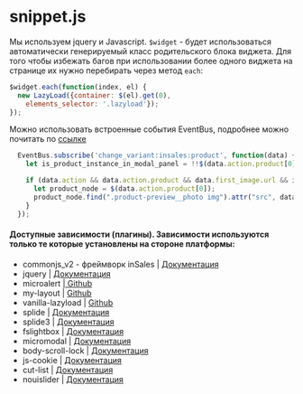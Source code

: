 # snippet.js

Мы используем jquery и Javascript.
`$widget` - будет использоваться автоматически генерируемый класс родительского блока виджета. 
Для того чтобы избежать багов при использовании более одного виджета на странице их нужно перебирать через метод `each`:

```js
$widget.each(function(index, el) {
  new LazyLoad({container: $(el).get(0),
    elements_selector: '.lazyload'});
});
```

Можно использовать встроенные события EventBus, подробнее можно почитать по <a href="https://liquidhub.ru/collection/start" target="_blank">ссылке</a>

```js
  EventBus.subscribe('change_variant:insales:product', function(data) {
    let is_product_instance_in_modal_panel = !!$(data.action.product[0]).parents(".modal-product-preview.is-open").length;

    if (data.action && data.action.product && data.first_image.url && is_product_instance_in_modal_panel) {
      let product_node = $(data.action.product[0]);
      product_node.find(".product-preview__photo img").attr("src", data.first_image.medium_url);
    }
  });
```

#### Доступные зависимости (плагины). Зависимости используются только те которые установлены на стороне платформы:
- commonjs_v2 - фреймворк inSales | <a href="https://liquidhub.ru/collection/start" target="_blank">Документация</a> 
- jquery | <a href="https://jquery.com/" target="_blank">Документация</a> 
- microalert	|<a href="https://github.com/VladimirIvanin/microAlert" target="_blank"> Github</a> 
- my-layout	| <a href="https://github.com/insales/my-layout" target="_blank">Github </a> 
- vanilla-lazyload | <a href="https://github.com/verlok/vanilla-lazyload" target="_blank">Github </a>
- splide | <a href="https://splidejs.com/" target="_blank">Документация </a>
- splide3 | <a href="https://splidejs.com/" target="_blank">Документация </a> 
- fslightbox | <a href="https://fslightbox.com/" target="_blank">Документация</a> 
- micromodal | <a href="https://micromodal.vercel.app/" target="_blank">Документация</a>
- body-scroll-lock | <a href="https://www.npmjs.com/package/body-scroll-lock" target="_blank">Документация</a>
- js-cookie | <a href="https://github.com/js-cookie/js-cookie/releases" target="_blank">Документация</a>
- cut-list | <a href=" https://github.com/insales/jquery.cut-list" target="_blank">Документация</a>
- nouislider | <a href=" https://refreshless.com/nouislider/" target="_blank">Документация</a>